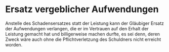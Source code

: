 # Ersatz vergeblicher Aufwendungen

Anstelle des Schadensersatzes statt der Leistung kann der Gläubiger Ersatz der Aufwendungen verlangen, die er im Vertrauen auf den Erhalt der Leistung gemacht hat und billigerweise machen durfte, es sei denn, deren Zweck wäre auch ohne die Pflichtverletzung des Schuldners nicht erreicht worden.